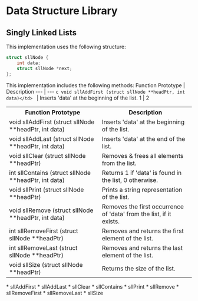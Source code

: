 # Data Structure Library 

## Singly Linked Lists
This implementation uses the following structure:
```c
struct sllNode {
	int data;
	struct sllNode *next;
};
```
This implementation includes the following methods:
Function Prototype | Description
--- | ---
```c void sllAddFirst (struct sllNode **headPtr, int data)</td> ``` | Inserts 'data' at the beginning of the list.</td>
1 | 2
<table style="width:100%">
  <colgroup>
    <col style="width:50%">
  </colgroup>
  <tr>
    <th>Function Prototype</th>
    <th>Description</th>
  </tr>
  <tr>
    <td>void sllAddFirst (struct sllNode **headPtr, int data)</td>
    <td>Inserts 'data' at the beginning of the list.</td>
  </tr>
  <tr>
    <td>void sllAddLast (struct sllNode **headPtr, int data)</td>
    <td>Inserts 'data' at the end of the list.</td>
  </tr>
  <tr>
    <td>void sllClear (struct sllNode **headPtr)</td>
    <td>Removes & frees all elements from the list.</td>
  </tr>
  <tr>
    <td>int sllContains (struct sllNode **headPtr, int data)</td>
    <td>Returns 1 if 'data' is found in the list, 0 otherwise.</td>
  </tr>
  <tr>
    <td>void sllPrint (struct sllNode **headPtr)</td>
    <td>Prints a string representation of the list.</td>
  </tr>
  <tr>
    <td>void sllRemove (struct sllNode **headPtr, int data)</td>
    <td>Removes the first occurrence of 'data' from the list, if it exists.</td>
  </tr>
  <tr>
    <td>int sllRemoveFirst (struct sllNode **headPtr)</td>
    <td>Removes and returns the first element of the list.</td>
  </tr>
  <tr>
    <td>int sllRemoveLast (struct sllNode **headPtr)</td>
    <td>Removes and returns the last element of the list.</td>
  </tr>
  <tr>
    <td>void sllSize (struct sllNode **headPtr)</td>
    <td>Returns the size of the list.</td>
  </tr>
</table>
* sllAddFirst
* sllAddLast
* sllClear
* sllContains
* sllPrint
* sllRemove
* sllRemoveFirst
* sllRemoveLast
* sllSize
